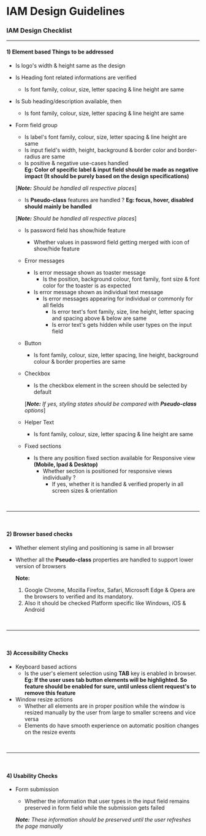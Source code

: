# IAM Design Guidelines
### IAM Design Checklist
---------------------------------
#### 1) Element based Things to be addressed
- Is logo's width & height same as the design
- Is Heading font related informations are verified 
    - Is font family, colour, size, letter spacing & line height are same
- Is Sub heading/description available, then
     - Is font family, colour, size, letter spacing & line height are same
- Form field group
    - Is label's font family, colour, size, letter spacing & line height are same
    - Is input field's width, height, background & border color and border-radius are same
    - Is positive & negative use-cases handled  
    **Eg: Color of specific label & input field should be made as negative impact (It should be purely based on the design specifications)**
    
    [***Note:** Should be handled all respective places*]
    - Is **Pseudo-class** features are handled ? **Eg: focus, hover, disabled should mainly be handled**
    
    [***Note:** Should be handled all respective places*]
    - Is password field has show/hide feature
        - Whether values in password field getting merged with icon of show/hide feature
    - Error messages
        - Is error message shown as toaster message
            - Is the position, background colour, font family, font size & font color for the toaster is as expected
        - Is error message shown as individual text message
            - Is error messages appearing for individual or commonly for all fields
                - Is error text's font family, size, line height, letter spacing and spacing above & below are same
                - Is error text's gets hidden while user types on the input field
    - Button
       - Is font family, colour, size, letter spacing, line height, background colour & border properties are same
    - Checkbox
        - Is the checkbox element in the screen should be selected by default
        
        [***Note:** If yes, styling states should be compared with **Pseudo-class** options*]
    - Helper Text
        - Is font family, colour, size, letter spacing & line height are same 
    - Fixed sections
        - Is there any position fixed section available for Responsive view **(Mobile, Ipad & Desktop)**
            - Whether section is positioned for responsive views individually ?
                - If yes, whether it is handled & verified properly in all screen sizes & orientation

<br/>

---------------------------------
<br/>

#### 2) Browser based checks
- Whether element styling and positioning is same in all browser
- Whether all the **Pseudo-class** properties are handled to support lower version of browsers

    **Note:**
    1) Google Chrome, Mozilla Firefox, Safari, Microsoft Edge & Opera are the browsers to verified and its mandatory.
    2) Also it should be checked Platform specific like Windows, iOS & Android

<br/>

---------------------------------
<br/>

#### 3) Accessibility Checks
- Keyboard based actions
    - Is the user's element selection using **TAB** key is enabled in browser.  
    **Eg: If the user uses tab button elements will be highlighted. So feature should be enabled for sure, until unless client request's to remove this feature**
- Window resize actions
    - Whether all elements are in proper position while the window is resized manually by the user from large to smaller screens and vice versa
    - Elements do have smooth experience on automatic position changes on the resize events

<br/>

---------------------------------
<br/>

#### 4) Usability Checks
- Form submission
    - Whether the information that user types in the input field remains preserved in form field while the submission gets failed
    
    ***Note:** These information should be preserved until the user refreshes the page manually*
